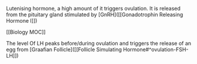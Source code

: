 Lutenising hormone, a high amount of it triggers ovulation. It is released from the pituitary gland stimulated by [GnRH]([[Gonadotrophin Releasing Hormone I]])

[[Biology MOC]]

The level Of LH peaks before/during ovulation and triggers the release of an egg from [Graafian Follicle]([[Follicle Simulating Hormone#^ovulation-FSH-LH]])


